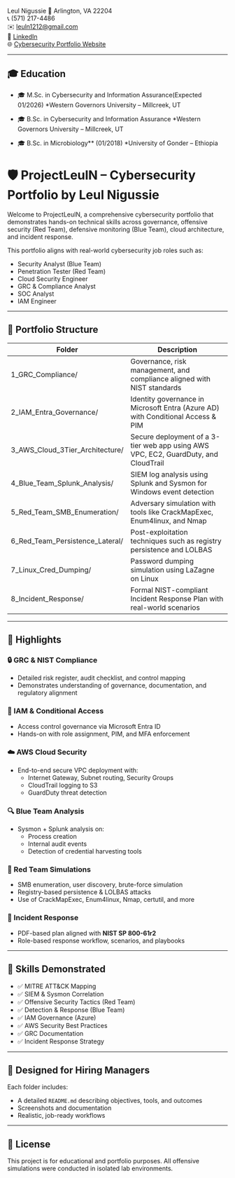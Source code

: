 Leul Nigussie 
📍 Arlington, VA 22204  
📞 (571) 217-4486  
✉️ leuln1212@gmail.com  
🔗 [LinkedIn](https://linkedin.com/in/leul-nigussie)  
🌐 [Cybersecurity Portfolio Website](https://leulcyber.github.io/cybersecurity-portfolio-leul/)

---

## 🎓 Education

- 🎓 M.Sc. in Cybersecurity and Information Assurance(Expected 01/2026)
  *Western Governors University – Millcreek, UT

- 🎓 B.Sc. in Cybersecurity and Information Assurance
  *Western Governors University – Millcreek, UT

- 🎓 B.Sc. in Microbiology** (01/2018) 
  *University of Gonder – Ethiopia
# 🛡️ ProjectLeulN – Cybersecurity Portfolio by Leul Nigussie

Welcome to ProjectLeulN, a comprehensive cybersecurity portfolio that demonstrates hands-on technical skills across governance, offensive security (Red Team), defensive monitoring (Blue Team), cloud architecture, and incident response.

This portfolio aligns with real-world cybersecurity job roles such as:
- Security Analyst (Blue Team)
- Penetration Tester (Red Team)
- Cloud Security Engineer
- GRC & Compliance Analyst
- SOC Analyst
- IAM Engineer

---

## 📂 Portfolio Structure

| Folder | Description |
|--------|-------------|
| 1_GRC_Compliance/ | Governance, risk management, and compliance aligned with NIST standards |
| 2_IAM_Entra_Governance/ | Identity governance in Microsoft Entra (Azure AD) with Conditional Access & PIM |
| 3_AWS_Cloud_3Tier_Architecture/ | Secure deployment of a 3-tier web app using AWS VPC, EC2, GuardDuty, and CloudTrail |
| 4_Blue_Team_Splunk_Analysis/ | SIEM log analysis using Splunk and Sysmon for Windows event detection |
| 5_Red_Team_SMB_Enumeration/ | Adversary simulation with tools like CrackMapExec, Enum4linux, and Nmap |
| 6_Red_Team_Persistence_Lateral/ | Post-exploitation techniques such as registry persistence and LOLBAS |
| 7_Linux_Cred_Dumping/ | Password dumping simulation using LaZagne on Linux |
| 8_Incident_Response/ | Formal NIST-compliant Incident Response Plan with real-world scenarios |

---

## 📌 Highlights

### 🔒 GRC & NIST Compliance
- Detailed risk register, audit checklist, and control mapping
- Demonstrates understanding of governance, documentation, and regulatory alignment

### 👥 IAM & Conditional Access
- Access control governance via Microsoft Entra ID
- Hands-on with role assignment, PIM, and MFA enforcement

### ☁️ AWS Cloud Security
- End-to-end secure VPC deployment with:
  - Internet Gateway, Subnet routing, Security Groups
  - CloudTrail logging to S3
  - GuardDuty threat detection

### 🔍 Blue Team Analysis
- Sysmon + Splunk analysis on:
  - Process creation
  - Internal audit events
  - Detection of credential harvesting tools

### 🎯 Red Team Simulations
- SMB enumeration, user discovery, brute-force simulation
- Registry-based persistence & LOLBAS attacks
- Use of CrackMapExec, Enum4linux, Nmap, certutil, and more

### 🚨 Incident Response
- PDF-based plan aligned with **NIST SP 800-61r2**
- Role-based response workflow, scenarios, and playbooks

---

## 🧠 Skills Demonstrated

- ✅ MITRE ATT&CK Mapping
- ✅ SIEM & Sysmon Correlation
- ✅ Offensive Security Tactics (Red Team)
- ✅ Detection & Response (Blue Team)
- ✅ IAM Governance (Azure)
- ✅ AWS Security Best Practices
- ✅ GRC Documentation
- ✅ Incident Response Strategy

---

## 👔 Designed for Hiring Managers

Each folder includes:
- A detailed `README.md` describing objectives, tools, and outcomes
- Screenshots and documentation
- Realistic, job-ready workflows

---




## 🔖 License

This project is for educational and portfolio purposes. All offensive simulations were conducted in isolated lab environments.
